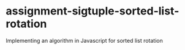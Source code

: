 # assignment-sigtuple-sorted-list-rotation
Implementing an algorithm in Javascript for sorted list rotation
